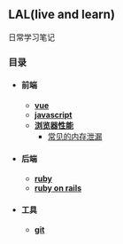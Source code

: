 ## LAL(live and learn)
日常学习笔记

### 目录
* #### 前端
  - **[vue]()**
  - **[javascript]()**
  - **[浏览器性能]()**
    - [常见的内存泄漏]() 

* #### 后端
  - **[ruby]()**
  - **[ruby on rails]()**
* #### 工具
  - **[git]()**

